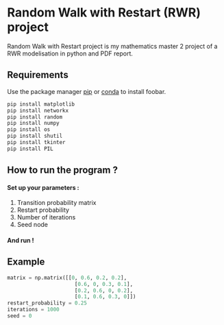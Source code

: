 # Random Walk with Restart (RWR) project

Random Walk with Restart project is my mathematics master 2 project of a RWR modelisation in python and PDF report.

## Requirements

Use the package manager [pip](https://pip.pypa.io/en/stable/) or 
[conda](https://docs.conda.io/projects/conda/en/latest/user-guide/index.html) to install foobar.

```bash
pip install matplotlib
pip install networkx
pip install random
pip install numpy
pip install os
pip install shutil
pip install tkinter
pip install PIL
```

## How to run the program ? 

#### Set up your parameters :

1. Transition probability matrix
2. Restart probability
3. Number of iterations
4. Seed node

#### And run !

## Example

```python
matrix = np.matrix([[0, 0.6, 0.2, 0.2],
                      [0.6, 0, 0.3, 0.1],
                      [0.2, 0.6, 0, 0.2],
                      [0.1, 0.6, 0.3, 0]])
restart_probability = 0.25
iterations = 1000
seed = 0
```
